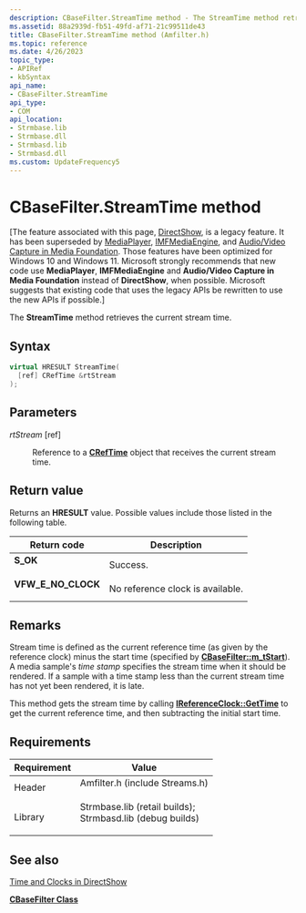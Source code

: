 ```yaml
---
description: CBaseFilter.StreamTime method - The StreamTime method retrieves the current stream time.
ms.assetid: 88a2939d-fb51-49fd-af71-21c99511de43
title: CBaseFilter.StreamTime method (Amfilter.h)
ms.topic: reference
ms.date: 4/26/2023
topic_type: 
- APIRef
- kbSyntax
api_name: 
- CBaseFilter.StreamTime
api_type: 
- COM
api_location: 
- Strmbase.lib
- Strmbase.dll
- Strmbasd.lib
- Strmbasd.dll
ms.custom: UpdateFrequency5
---
```


# CBaseFilter.StreamTime method

\[The feature associated with this page, [DirectShow](/windows/win32/directshow/directshow), is a legacy feature. It has been superseded by [MediaPlayer](/uwp/api/Windows.Media.Playback.MediaPlayer), [IMFMediaEngine](/windows/win32/api/mfmediaengine/nn-mfmediaengine-imfmediaengine), and [Audio/Video Capture in Media Foundation](windows/win32/medfound/audio-video-capture-in-media-foundation). Those features have been optimized for Windows 10 and Windows 11. Microsoft strongly recommends that new code use **MediaPlayer**, **IMFMediaEngine** and **Audio/Video Capture in Media Foundation** instead of **DirectShow**, when possible. Microsoft suggests that existing code that uses the legacy APIs be rewritten to use the new APIs if possible.\]

The **StreamTime** method retrieves the current stream time.

## Syntax


```C++
virtual HRESULT StreamTime(
  [ref] CRefTime &rtStream
);
```



## Parameters

<dl> <dt>

*rtStream* \[ref\]
</dt> <dd>

Reference to a [**CRefTime**](creftime.md) object that receives the current stream time.

</dd> </dl>

## Return value

Returns an **HRESULT** value. Possible values include those listed in the following table.



| Return code                                                                                      | Description                                 |
|--------------------------------------------------------------------------------------------------|---------------------------------------------|
| <dl> <dt>**S\_OK**</dt> </dl>             | Success.<br/>                         |
| <dl> <dt>**VFW\_E\_NO\_CLOCK**</dt> </dl> | No reference clock is available.<br/> |



 

## Remarks

Stream time is defined as the current reference time (as given by the reference clock) minus the start time (specified by [**CBaseFilter::m\_tStart**](cbasefilter-m-tstart.md)). A media sample's *time stamp* specifies the stream time when it should be rendered. If a sample with a time stamp less than the current stream time has not yet been rendered, it is late.

This method gets the stream time by calling [**IReferenceClock::GetTime**](/windows/desktop/api/Strmif/nf-strmif-ireferenceclock-gettime) to get the current reference time, and then subtracting the initial start time.

## Requirements



| Requirement | Value |
|--------------------|--------------------------------------------------------------------------------------------------------------------------------------------------------------------------------------------|
| Header<br/>  | <dl> <dt>Amfilter.h (include Streams.h)</dt> </dl>                                                                                  |
| Library<br/> | <dl> <dt>Strmbase.lib (retail builds); </dt> <dt>Strmbasd.lib (debug builds)</dt> </dl> |



## See also

<dl> <dt>

[Time and Clocks in DirectShow](time-and-clocks-in-directshow.md)
</dt> <dt>

[**CBaseFilter Class**](cbasefilter.md)
</dt> </dl>

 

 




